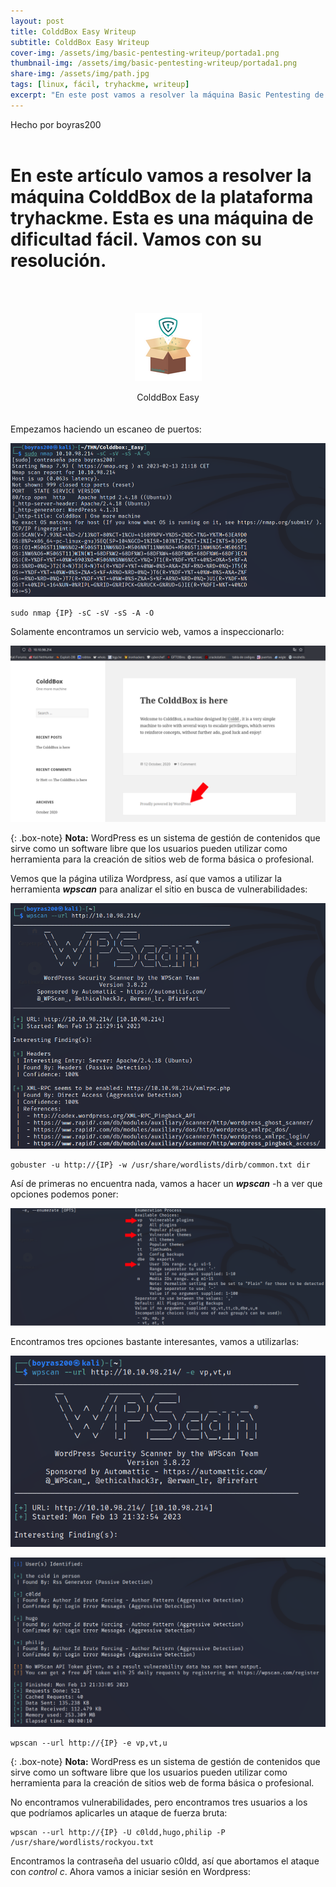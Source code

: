 ```yaml
---
layout: post
title: ColddBox Easy Writeup
subtitle: ColddBox Easy Writeup
cover-img: /assets/img/basic-pentesting-writeup/portada1.png
thumbnail-img: /assets/img/basic-pentesting-writeup/portada1.png
share-img: /assets/img/path.jpg
tags: [linux, fácil, tryhackme, writeup]
excerpt: "En este post vamos a resolver la máquina Basic Pentesting de la plataforma tryhackme. Esta es una máquina de dificultad fácil con bastante enumeración. Espero que la disfrutéis."
---
```


Hecho por boyras200
<br>
<br>

# En este artículo vamos a resolver la máquina ColddBox de la plataforma tryhackme. Esta es una máquina de dificultad fácil. Vamos con su resolución.

<br>
<br>
<p align="center">
     <img src="/assets/img/colddbox-easy-writeup/icono.png">
</p>

<center> ColddBox Easy </center>

<br>

<br>
Empezamos haciendo un escaneo de puertos:

![](/assets/img/colddbox-easy-writeup/nmap.png)

```
sudo nmap {IP} -sC -sV -sS -A -O
```

Solamente encontramos un servicio web, vamos a inspeccionarlo:

![](/assets/img/colddbox-easy-writeup/web.png)

{: .box-note}
**Nota:** WordPress es un sistema de gestión de contenidos que sirve como un software libre que los usuarios pueden utilizar como herramienta para la creación de sitios web de forma básica o profesional.

Vemos que la página utiliza Wordpress, así que vamos a utilizar la herramienta ***wpscan*** para analizar el sitio en busca de vulnerabilidades:

![](/assets/img/colddbox-easy-writeup/wpscan.png)


```
gobuster -u http://{IP} -w /usr/share/wordlists/dirb/common.txt dir
```


Así de primeras no encuentra nada, vamos a hacer un ***wpscan*** -h a ver que opciones podemos poner:

![](/assets/img/colddbox-easy-writeup/wpscan2.png)

Encontramos tres opciones bastante interesantes, vamos a utilizarlas:

![](/assets/img/colddbox-easy-writeup/wpscan3.png)

![](/assets/img/colddbox-easy-writeup/wpscan4.png)

```
wpscan --url http://{IP} -e vp,vt,u
```

{: .box-note}
**Nota:** WordPress es un sistema de gestión de contenidos que sirve como un software libre que los usuarios pueden utilizar como herramienta para la creación de sitios web de forma básica o profesional.

No encontramos vulnerabilidades, pero encontramos tres usuarios a los que podríamos aplicarles un ataque de fuerza bruta:

```
wpscan --url http://{IP} -U c0ldd,hugo,philip -P /usr/share/wordlists/rockyou.txt
```

Encontramos la contraseña del usuario c0ldd, así que abortamos el ataque con *control c*. Ahora vamos a iniciar sesión en Wordpress:




